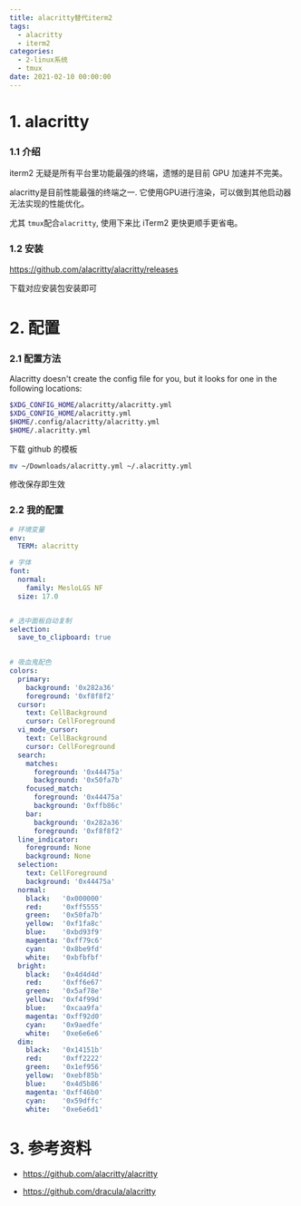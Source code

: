 ```yaml
---
title: alacritty替代iterm2
tags:
  - alacritty
  - iterm2
categories:
  - 2-linux系统
  - tmux
date: 2021-02-10 00:00:00
---
```


# 1. alacritty

### 1.1 介绍

iterm2 无疑是所有平台里功能最强的终端，遗憾的是目前 GPU 加速并不完美。

alacritty是目前性能最强的终端之一. 它使用GPU进行渲染，可以做到其他启动器无法实现的性能优化。

尤其 `tmux`配合`alacritty`, 使用下来比 iTerm2 更快更顺手更省电。

<!-- more -->

### 1.2 安装

https://github.com/alacritty/alacritty/releases

下载对应安装包安装即可



# 2. 配置

### 2.1 配置方法

Alacritty doesn't create the config file for you, but it looks for one in the following locations:

```bash
$XDG_CONFIG_HOME/alacritty/alacritty.yml
$XDG_CONFIG_HOME/alacritty.yml
$HOME/.config/alacritty/alacritty.yml
$HOME/.alacritty.yml
```



下载 github 的模板

```bash
mv ~/Downloads/alacritty.yml ~/.alacritty.yml
```

修改保存即生效



### 2.2 我的配置

```yml
# 环境变量
env:
  TERM: alacritty

# 字体
font:
  normal:
    family: MesloLGS NF
  size: 17.0


# 选中面板自动复制
selection:
  save_to_clipboard: true
  

# 吸血鬼配色
colors:
  primary:
    background: '0x282a36'
    foreground: '0xf8f8f2'
  cursor:
    text: CellBackground
    cursor: CellForeground
  vi_mode_cursor:
    text: CellBackground
    cursor: CellForeground
  search:
    matches:
      foreground: '0x44475a'
      background: '0x50fa7b'
    focused_match:
      foreground: '0x44475a'
      background: '0xffb86c'
    bar:
      background: '0x282a36'
      foreground: '0xf8f8f2'
  line_indicator:
    foreground: None
    background: None
  selection:
    text: CellForeground
    background: '0x44475a'
  normal:
    black:   '0x000000'
    red:     '0xff5555'
    green:   '0x50fa7b'
    yellow:  '0xf1fa8c'
    blue:    '0xbd93f9'
    magenta: '0xff79c6'
    cyan:    '0x8be9fd'
    white:   '0xbfbfbf'
  bright:
    black:   '0x4d4d4d'
    red:     '0xff6e67'
    green:   '0x5af78e'
    yellow:  '0xf4f99d'
    blue:    '0xcaa9fa'
    magenta: '0xff92d0'
    cyan:    '0x9aedfe'
    white:   '0xe6e6e6'
  dim:
    black:   '0x14151b'
    red:     '0xff2222'
    green:   '0x1ef956'
    yellow:  '0xebf85b'
    blue:    '0x4d5b86'
    magenta: '0xff46b0'
    cyan:    '0x59dffc'
    white:   '0xe6e6d1'
```



#  3. 参考资料

+ https://github.com/alacritty/alacritty

+ https://github.com/dracula/alacritty

  